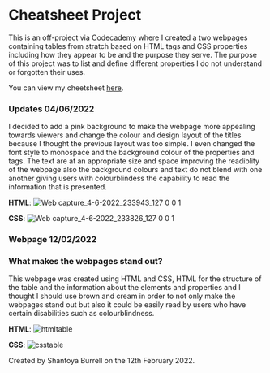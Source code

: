 # Cheatsheet Project

This is an off-project via [Codecademy](https://www.codecademy.com/learn/paths/full-stack-engineer-career-path) where I created a two webpages containing tables from stratch based on HTML tags and CSS properties including how they appear to be and the purpose they serve. The purpose of this project was to list and define different properties I do not understand or forgotten their uses. 

You can view my cheetsheet [here](https://shan-establishments.github.io/CheatSheet/).

### Updates 04/06/2022
I decided to add a pink background to make the webpage more appealing towards viewers and change the colour and design layout of the titles because I thought the previous layout was too simple. I even changed the font style to monospace and the background colour of the properties and tags. The text are at an appropriate size and space improving the readiblity of the webpage also the background colours and text do not blend with one another giving users with colourblindess the capability to read the information that is presented.  

__HTML__:
![Web capture_4-6-2022_233943_127 0 0 1](https://user-images.githubusercontent.com/96252845/172027796-1b42c637-7354-4864-a8a1-4f4edebd7258.jpeg)

__CSS__:
![Web capture_4-6-2022_233826_127 0 0 1](https://user-images.githubusercontent.com/96252845/172027847-cb8ba621-b7d2-4ac2-acb4-1e4142530776.jpeg)


### Webpage 12/02/2022

### What makes the webpages stand out?
This webpage was created using HTML and CSS, HTML for the structure of the table and the information about the elements and properties and I thought I should use brown and cream in order to not only make the webpages stand out but also it could be easily read by users who have certain disabilities such as colourblindness.

__HTML__:
![htmltable](https://user-images.githubusercontent.com/96252845/158227685-9b5c7ca7-f6ee-428f-8801-14e400d3e3f5.jpeg)

__CSS__:
![csstable](https://user-images.githubusercontent.com/96252845/158227741-622fffb7-b320-4e8a-9180-a77d26eb1ec8.jpeg)

Created by Shantoya Burrell on the 12th February 2022.

